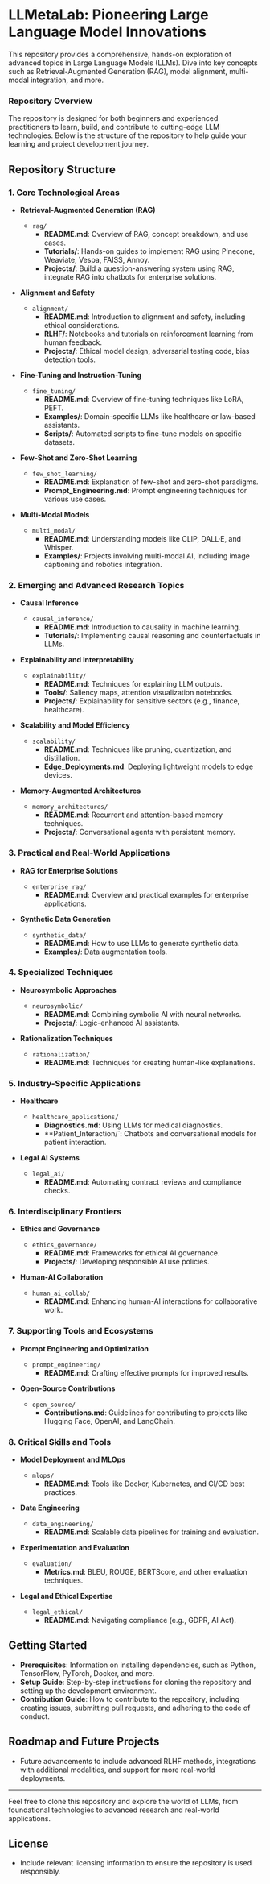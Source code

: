 # LLMetaLab: Pioneering Large Language Model Innovations

This repository provides a comprehensive, hands-on exploration of advanced topics in Large Language Models (LLMs). Dive into key concepts such as Retrieval-Augmented Generation (RAG), model alignment, multi-modal integration, and more.

### Repository Overview
The repository is designed for both beginners and experienced practitioners to learn, build, and contribute to cutting-edge LLM technologies. Below is the structure of the repository to help guide your learning and project development journey.

## Repository Structure

### 1. **Core Technological Areas**
   - **Retrieval-Augmented Generation (RAG)**
     - `rag/`
       - **README.md**: Overview of RAG, concept breakdown, and use cases.
       - **Tutorials/**: Hands-on guides to implement RAG using Pinecone, Weaviate, Vespa, FAISS, Annoy.
       - **Projects/**: Build a question-answering system using RAG, integrate RAG into chatbots for enterprise solutions.
   
   - **Alignment and Safety**
     - `alignment/`
       - **README.md**: Introduction to alignment and safety, including ethical considerations.
       - **RLHF/**: Notebooks and tutorials on reinforcement learning from human feedback.
       - **Projects/**: Ethical model design, adversarial testing code, bias detection tools.

   - **Fine-Tuning and Instruction-Tuning**
     - `fine_tuning/`
       - **README.md**: Overview of fine-tuning techniques like LoRA, PEFT.
       - **Examples/**: Domain-specific LLMs like healthcare or law-based assistants.
       - **Scripts/**: Automated scripts to fine-tune models on specific datasets.

   - **Few-Shot and Zero-Shot Learning**
     - `few_shot_learning/`
       - **README.md**: Explanation of few-shot and zero-shot paradigms.
       - **Prompt_Engineering.md**: Prompt engineering techniques for various use cases.

   - **Multi-Modal Models**
     - `multi_modal/`
       - **README.md**: Understanding models like CLIP, DALL·E, and Whisper.
       - **Examples/**: Projects involving multi-modal AI, including image captioning and robotics integration.

### 2. **Emerging and Advanced Research Topics**
   - **Causal Inference**
     - `causal_inference/`
       - **README.md**: Introduction to causality in machine learning.
       - **Tutorials/**: Implementing causal reasoning and counterfactuals in LLMs.

   - **Explainability and Interpretability**
     - `explainability/`
       - **README.md**: Techniques for explaining LLM outputs.
       - **Tools/**: Saliency maps, attention visualization notebooks.
       - **Projects/**: Explainability for sensitive sectors (e.g., finance, healthcare).

   - **Scalability and Model Efficiency**
     - `scalability/`
       - **README.md**: Techniques like pruning, quantization, and distillation.
       - **Edge_Deployments.md**: Deploying lightweight models to edge devices.

   - **Memory-Augmented Architectures**
     - `memory_architectures/`
       - **README.md**: Recurrent and attention-based memory techniques.
       - **Projects/**: Conversational agents with persistent memory.

### 3. **Practical and Real-World Applications**
   - **RAG for Enterprise Solutions**
     - `enterprise_rag/`
       - **README.md**: Overview and practical examples for enterprise applications.

   - **Synthetic Data Generation**
     - `synthetic_data/`
       - **README.md**: How to use LLMs to generate synthetic data.
       - **Examples/**: Data augmentation tools.

### 4. **Specialized Techniques**
   - **Neurosymbolic Approaches**
     - `neurosymbolic/`
       - **README.md**: Combining symbolic AI with neural networks.
       - **Projects/**: Logic-enhanced AI assistants.

   - **Rationalization Techniques**
     - `rationalization/`
       - **README.md**: Techniques for creating human-like explanations.

### 5. **Industry-Specific Applications**
   - **Healthcare**
     - `healthcare_applications/`
       - **Diagnostics.md**: Using LLMs for medical diagnostics.
       - **Patient_Interaction/`: Chatbots and conversational models for patient interaction.
   
   - **Legal AI Systems**
     - `legal_ai/`
       - **README.md**: Automating contract reviews and compliance checks.

### 6. **Interdisciplinary Frontiers**
   - **Ethics and Governance**
     - `ethics_governance/`
       - **README.md**: Frameworks for ethical AI governance.
       - **Projects/**: Developing responsible AI use policies.

   - **Human-AI Collaboration**
     - `human_ai_collab/`
       - **README.md**: Enhancing human-AI interactions for collaborative work.

### 7. **Supporting Tools and Ecosystems**
   - **Prompt Engineering and Optimization**
     - `prompt_engineering/`
       - **README.md**: Crafting effective prompts for improved results.

   - **Open-Source Contributions**
     - `open_source/`
       - **Contributions.md**: Guidelines for contributing to projects like Hugging Face, OpenAI, and LangChain.

### 8. **Critical Skills and Tools**
   - **Model Deployment and MLOps**
     - `mlops/`
       - **README.md**: Tools like Docker, Kubernetes, and CI/CD best practices.

   - **Data Engineering**
     - `data_engineering/`
       - **README.md**: Scalable data pipelines for training and evaluation.

   - **Experimentation and Evaluation**
     - `evaluation/`
       - **Metrics.md**: BLEU, ROUGE, BERTScore, and other evaluation techniques.

   - **Legal and Ethical Expertise**
     - `legal_ethical/`
       - **README.md**: Navigating compliance (e.g., GDPR, AI Act).

## Getting Started
- **Prerequisites**: Information on installing dependencies, such as Python, TensorFlow, PyTorch, Docker, and more.
- **Setup Guide**: Step-by-step instructions for cloning the repository and setting up the development environment.
- **Contribution Guide**: How to contribute to the repository, including creating issues, submitting pull requests, and adhering to the code of conduct.

## Roadmap and Future Projects
- Future advancements to include advanced RLHF methods, integrations with additional modalities, and support for more real-world deployments.

---
Feel free to clone this repository and explore the world of LLMs, from foundational technologies to advanced research and real-world applications.

## License
- Include relevant licensing information to ensure the repository is used responsibly.
